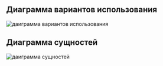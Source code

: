 ## Диаграмма вариантов использования
![даиграмма вариантов использования](https://sun9-45.userapi.com/s/v1/if2/J5WtGavy7MQD53z46MOMV0jymFmN7DHyQqE3md9yFg3cmw0T2yTbu8m9JyOvLMFNCerUAy6WBkmHGf0Z3okLjljO.jpg?quality=95&as=32x28,48x42,72x64,108x95,160x141,240x212,360x318,480x424,540x477,640x565,720x636,1080x954,1226x1083&from=bu&cs=1226x0)

## Диаграмма сущностей
![даиграмма сущностей](https://sun9-20.userapi.com/s/v1/if2/3sQRwIPRcW2BraWzh_xhyMYATCNRY4P6hL46wkG2wToesEQ73F60q0q1O96KUISH_OzYveVjKRhx4j8ECpYCdwL8.jpg?quality=95&as=32x25,48x37,72x56,108x84,160x124,240x186,360x279,480x372,540x418,640x496,720x558,773x599&from=bu&cs=773x0)
